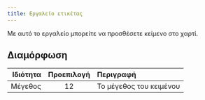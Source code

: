 ```yaml
---
title: Εργαλείο ετικέτας
---
```


Με αυτό το εργαλείο μπορείτε να προσθέσετε κείμενο στο χαρτί.

## Διαμόρφωση

| Ιδιότητα | Προεπιλογή | Περιγραφή               |
| -------: | :--------: | :---------------------- |
|  Μέγεθος |     12     | Το μέγεθος του κειμένου |

